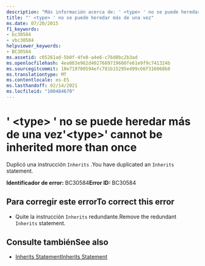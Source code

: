```yaml
---
description: "Más información acerca de: ' <type> ' no se puede heredar más de una vez"
title: "' <type> ' no se puede heredar más de una vez"
ms.date: 07/20/2015
f1_keywords:
- bc30584
- vbc30584
helpviewer_keywords:
- BC30584
ms.assetid: c05261ad-5b0f-4fe8-a4e6-c76d8bc2b3ad
ms.openlocfilehash: 4ea083e962d4027689719660fe61e9f9c741324b
ms.sourcegitcommit: 10e719780594efc781b15295e499c66f316068b8
ms.translationtype: MT
ms.contentlocale: es-ES
ms.lasthandoff: 02/14/2021
ms.locfileid: "100484670"
---
```

# <a name="type-cannot-be-inherited-more-than-once"></a><span data-ttu-id="ca89b-103">' \<type> ' no se puede heredar más de una vez</span><span class="sxs-lookup"><span data-stu-id="ca89b-103">'\<type>' cannot be inherited more than once</span></span>

<span data-ttu-id="ca89b-104">Duplicó una instrucción `Inherits` .</span><span class="sxs-lookup"><span data-stu-id="ca89b-104">You have duplicated an `Inherits` statement.</span></span>  
  
 <span data-ttu-id="ca89b-105">**Identificador de error:** BC30584</span><span class="sxs-lookup"><span data-stu-id="ca89b-105">**Error ID:** BC30584</span></span>  
  
## <a name="to-correct-this-error"></a><span data-ttu-id="ca89b-106">Para corregir este error</span><span class="sxs-lookup"><span data-stu-id="ca89b-106">To correct this error</span></span>  
  
- <span data-ttu-id="ca89b-107">Quite la instrucción `Inherits` redundante.</span><span class="sxs-lookup"><span data-stu-id="ca89b-107">Remove the redundant `Inherits` statement.</span></span>  
  
## <a name="see-also"></a><span data-ttu-id="ca89b-108">Consulte también</span><span class="sxs-lookup"><span data-stu-id="ca89b-108">See also</span></span>

- [<span data-ttu-id="ca89b-109">Inherits Statement</span><span class="sxs-lookup"><span data-stu-id="ca89b-109">Inherits Statement</span></span>](../language-reference/statements/inherits-statement.md)
